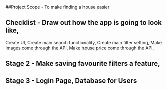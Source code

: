 ##Project Scope - To make finding a house easier

## Checklist - Draw out how the app is going to look like, 
Create UI, Create main search functionality, Create main filter setting, Make Images come through the API, Make house price come through the API,

## Stage 2 - Make saving favourite filters a feature, 


## Stage 3 - Login Page, Database for Users
